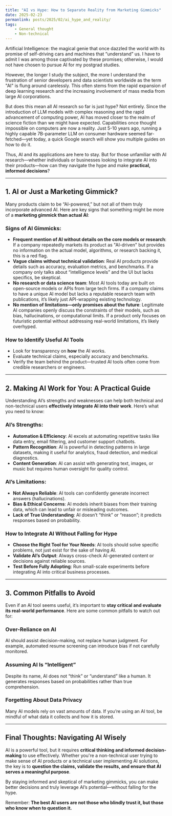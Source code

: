 ```yaml
---
title: "AI vs Hype: How to Separate Reality from Marketing Gimmicks"
date: 2025-02-23
permanlink: posts/2025/02/ai_hype_and_reality/
tags:
    - General thought
    - Non-technical
---
```


Artificial Intelligence: the magical genie that once dazzled the world with its promise of self-driving cars and machines that “understand” us. I have to admit I was among those captivated by these promises; otherwise, I would not have chosen to pursue AI for my postgrad studies.

However, the longer I study the subject, the more I understand the frustration of senior developers and data scientists worldwide as the term "AI" is flung around carelessly. This often stems from the rapid expansion of deep learning research and the increasing involvement of mass media from large AI corporations.

But does this mean all AI research so far is just hype? Not entirely. Since the introduction of LLM models with complex reasoning and the rapid advancement of computing power, AI has moved closer to the realm of science fiction than we might have expected. Capabilities once thought impossible on computers are now a reality. Just 5-10 years ago, running a highly capable 7B-parameter LLM on consumer hardware seemed far-fetched—yet today, a quick Google search will show you multiple guides on how to do it.

Thus, AI and its applications are here to stay. But for those unfamiliar with AI research—whether individuals or businesses looking to integrate AI into their products—how can they navigate the hype and make **practical, informed decisions**?

---

## **1. AI or Just a Marketing Gimmick?**

Many products claim to be “AI-powered,” but not all of them truly incorporate advanced AI. Here are key signs that something might be more of a **marketing gimmick than actual AI**:

### **Signs of AI Gimmicks:**

- **Frequent mention of AI without details on the core models or research**: If a company repeatedly markets its product as "AI-driven" but provides no information on the actual model, algorithms, or research backing it, this is a red flag.
- **Vague claims without technical validation**: Real AI products provide details such as accuracy, evaluation metrics, and benchmarks. If a company only talks about “intelligence levels” and the UI but lacks specifics, be skeptical.
- **No research or data science team**: Most AI tools today are built on open-source models or APIs from large tech firms. If a company claims to have a unique AI model but lacks a reputable research team with publications, it’s likely just API-wrapping existing technology.
- **No mention of limitations—only promises about the future**: Legitimate AI companies openly discuss the constraints of their models, such as bias, hallucinations, or computational limits. If a product only focuses on futuristic potential without addressing real-world limitations, it’s likely overhyped.

### **How to Identify Useful AI Tools**
- Look for transparency on **how** the AI works.
- Evaluate technical claims, especially accuracy and benchmarks.
- Verify the team behind the product—trusted AI tools often come from credible researchers or engineers.

---

## **2. Making AI Work for You: A Practical Guide**

Understanding AI’s strengths and weaknesses can help both technical and non-technical users **effectively integrate AI into their work**. Here’s what you need to know:

### **AI’s Strengths:**
- **Automation & Efficiency**: AI excels at automating repetitive tasks like data entry, email filtering, and customer support chatbots.
- **Pattern Recognition**: AI is powerful in detecting patterns in large datasets, making it useful for analytics, fraud detection, and medical diagnostics.
- **Content Generation**: AI can assist with generating text, images, or music but requires human oversight for quality control.

### **AI’s Limitations:**
- **Not Always Reliable**: AI tools can confidently generate incorrect answers (hallucinations).
- **Bias & Ethical Concerns**: AI models inherit biases from their training data, which can lead to unfair or misleading outcomes.
- **Lack of True Understanding**: AI doesn’t “think” or “reason”; it predicts responses based on probability.

### **How to Integrate AI Without Falling for Hype**
- **Choose the Right Tool for Your Needs**: AI tools should solve specific problems, not just exist for the sake of having AI.
- **Validate AI’s Output**: Always cross-check AI-generated content or decisions against reliable sources.
- **Test Before Fully Adopting**: Run small-scale experiments before integrating AI into critical business processes.

---

## **3. Common Pitfalls to Avoid**

Even if an AI tool seems useful, it’s important to **stay critical and evaluate its real-world performance**. Here are some common pitfalls to watch out for:

### **Over-Reliance on AI**
AI should assist decision-making, not replace human judgment. For example, automated resume screening can introduce bias if not carefully monitored.

### **Assuming AI Is “Intelligent”**
Despite its name, AI does not “think” or “understand” like a human. It generates responses based on probabilities rather than true comprehension.

### **Forgetting About Data Privacy**
Many AI models rely on vast amounts of data. If you’re using an AI tool, be mindful of what data it collects and how it is stored.

---

## **Final Thoughts: Navigating AI Wisely**

AI is a powerful tool, but it requires **critical thinking and informed decision-making** to use effectively. Whether you're a non-technical user trying to make sense of AI products or a technical user implementing AI solutions, the key is to **question the claims, validate the results, and ensure that AI serves a meaningful purpose**.

By staying informed and skeptical of marketing gimmicks, you can make better decisions and truly leverage AI’s potential—without falling for the hype.

Remember: **The best AI users are not those who blindly trust it, but those who know when to question it.**
